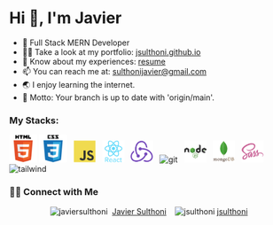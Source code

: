 <h1 align="left">Hi 👋, I'm Javier</h1>


- 🌱 Full Stack MERN Developer
- 👨‍💻 Take a look at my portfolio: [jsulthoni.github.io](jsulthoni.github.io)
- 📄 Know about my experiences: [resume](https://github.com/JSulthoni/jsulthoni.github.io/blob/main/src/assets/Resume_Javier-Nauvel-Sulthoni.pdf)
- 📫 You can reach me at: [sulthonijavier@gmail.com](mailto:sulthonijavier@gmail.com)
- 🌏 I enjoy learning the internet.
- 🚀 Motto: Your branch is up to date with 'origin/main'.


<h3 align="left">My Stacks:</h3>
<p align="left">
<img src="https://raw.githubusercontent.com/devicons/devicon/master/icons/html5/html5-original-wordmark.svg" alt="html5" width="50" height="50"/>
<img src="https://raw.githubusercontent.com/devicons/devicon/master/icons/css3/css3-original-wordmark.svg" alt="css3" width="50" height="50"/>&nbsp;&nbsp;
<img src="https://raw.githubusercontent.com/devicons/devicon/master/icons/javascript/javascript-original.svg" alt="javascript" width="40" height="40"/>&nbsp;&nbsp;
<img src="https://raw.githubusercontent.com/devicons/devicon/master/icons/react/react-original-wordmark.svg" alt="react" width="40" height="40"/>&nbsp;&nbsp;
<img src="https://raw.githubusercontent.com/devicons/devicon/master/icons/redux/redux-original.svg" alt="redux" width="40" height="40"/>&nbsp;&nbsp;
<img src="https://www.vectorlogo.zone/logos/git-scm/git-scm-icon.svg" alt="git" width="40" height="40" margin-inline="10px"/>&nbsp;&nbsp;
<img src="https://raw.githubusercontent.com/devicons/devicon/master/icons/nodejs/nodejs-original-wordmark.svg" alt="nodejs" width="40" height="40"/>&nbsp;&nbsp;
<img src="https://raw.githubusercontent.com/devicons/devicon/master/icons/mongodb/mongodb-original-wordmark.svg" alt="mongodb" width="40" height="40"/>&nbsp;&nbsp;
<img src="https://raw.githubusercontent.com/devicons/devicon/master/icons/sass/sass-original.svg" alt="sass" width="40" height="40"/>&nbsp;&nbsp;
<img src="https://www.vectorlogo.zone/logos/tailwindcss/tailwindcss-icon.svg" alt="tailwind" width="40" height="40"/>
</p>


<h3 align="left"> 🤝🏻 Connect with Me </h3>

<p align="center">
<img src="https://raw.githubusercontent.com/rahuldkjain/github-profile-readme-generator/master/src/images/icons/Social/linked-in-alt.svg" alt="javiersulthoni" height="20" width="20" /><span>&nbsp;&nbsp;<a href="https://www.linkedin.com/in/jsulthoni/" target="_blank">Javier Sulthoni</a>&nbsp;&nbsp;&nbsp;</span>
<img src="https://raw.githubusercontent.com/rahuldkjain/github-profile-readme-generator/master/src/images/icons/Social/instagram.svg" alt="jsulthoni" height="20" width="30" /><span>&nbsp;<a href="https://www.instagram.com/jsulthoni/" target="_blank">jsulthoni</a></span>
</p>
